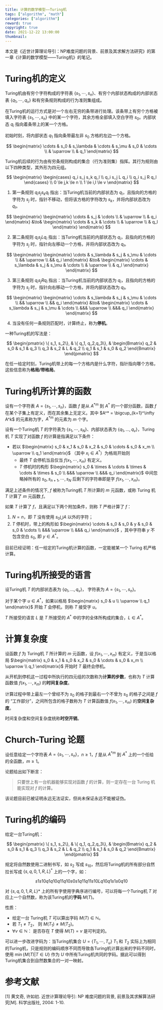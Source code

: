 ```yaml
---
title: 计算的数学模型——Turing机
tags: ["algorithm", "math"]
categories: ["algorithm"]
reward: true
copyright: true
date: 2021-12-22 13:00:00
thumbnail: 
---
```




本文是《近世计算理论导引：NP难度问题的背景、前景及其求解方法研究》的第一章《计算的数学模型——Turing机》的笔记。

<!--more-->

# Turing机的定义

Turing机由有穷个字符构成的字符表 $\{s_1, \cdots, s_n \}$、有穷个内部状态构成的内部状态表 $\{q_1,\cdots,q_v\}$ 和有穷条规则构成的行为准则集组成。

在Turing机的运行方式是对一个左右无穷的条带进行处理。该条带上有穷个方格被填入字符表 $\{s_1, \cdots, s_n \}$ 中的某一个字符，其余方格全部填入空白字符 $s_0$。内部状态 $q_i$ 指向着条带上的某一个方格。

初始时刻，将内部状态 $q_1$ 指向条带最左非 $s_0$ 方格的左边一个方格。

$$
\begin{matrix}
\cdots & s_0 & s_\lambda & \cdots & s_\mu & s_0 & \cdots \\
& \uparrow \\
& q_1
\end{matrix}
$$

Turing机后续的行为由有穷条规则构成的集合（行为准则集）指挥。其行为规则由以下四种类型，其外形为四元组。

$$
\begin{matrix}
\begin{cases}
q_i s_j s_k q_l \\
q_i s_j L q_i \\
q_i s_j R q_l
\end{cases} \\
0 \le j,k \le n \\
1 \le i,l \le v
\end{matrix}
$$

1. 第一条规则 $q_i s_j s_k q_l$ 指出：当Turing机当前的内部状态为 $q_i$，且指向的方格的字符为 $s_j$ 时，指针不移动，但将该方格的字符改为 $s_k$，并将内部状态改为 $q_l$。

$$
\begin{matrix}
\begin{matrix}
\cdots & s_j & \cdots \\
& \uparrow \\
& q_i
\end{matrix}
&\to&
\begin{matrix}
\cdots & s_k & \cdots \\
& \uparrow \\
& q_l
\end{matrix}
\end{matrix}
$$



2. 第二条规则 $q_i s_j L q_i$ 指出：当Turing机当前的内部状态为 $q_i$，且指向的方格的字符为 $s_j$ 时，指针向左移动一个方格，并将内部状态改为 $q_l$。

$$
\begin{matrix}
\begin{matrix}
\cdots & s_\lambda & s_j & s_\mu & \cdots \\
&& \uparrow \\
&& q_i
\end{matrix}
&\to&
\begin{matrix}
\cdots & s_\lambda & s_j & s_\mu & \cdots \\
& \uparrow \\
& q_l
\end{matrix}
\end{matrix}
$$



3. 第三条规则 $q_i s_j R q_i$ 指出：当Turing机当前的内部状态为 $q_i$，且指向的方格的字符为 $s_j$ 时，指针向右移动一个方格，并将内部状态改为 $q_l$。

$$
\begin{matrix}
\begin{matrix}
\cdots & s_\lambda & s_j & s_\mu & \cdots \\
&& \uparrow \\
&& q_i
\end{matrix}
&\to&
\begin{matrix}
\cdots & s_\lambda & s_j & s_\mu & \cdots \\
&&& \uparrow \\
&&& q_l
\end{matrix}
\end{matrix}
$$



4. 当没有任何一条规则匹配时，计算终止，称为**停机**。



一种Turing机的写法是：

$$
\begin{pmatrix}
\{ s_1, s_2\}, & \{ q_1, q_2,q_3\}, &
\begin{Bmatrix}
q_2 & s_0 & s_1 & q_3 \\
q_3 & s_2 & L & q_2 \\
q_1 & s_1 & s_0 & q_2
\end{Bmatrix}
\end{pmatrix}
$$


在任一给定时刻，Turing机带上的每一个方格内是什么字符，指针指向哪个方格，这些信息称为**格局/带格局**。



# Turing机所计算的函数

设有一个字符表 $A= \{ s_1, \cdots, s_n \}$，函数 $f$ 是从 $A^{*m}$ 到 $A^*$ 的一个部分函数，函数 $f$ 在某个子集上有定义，而在其余集上无定义。其中 $A^* = \bigcup_{k=1}^\infty A^k$ 的元素称为字，$A^{*m}$ 的元素为 $m$ 个字。

设有一个Turing机 $T$ 的字符表为 $\{s_1, \cdots, s_N\}$、内部状态表为 $\{ q_1, \dots, q_v \}$，Turing机 $T$ 实现了对函数 $f$ 的计算是指满足以下条件：

+ 若以 $\begin{matrix} s_0 & x_1 & s_0 & x_2 & s_0 & \cdots & s_0 & x_m  \\ \uparrow \\ q_1 \end{matrix}$ （其中 $x_i \in A^*$）为格局开始则
  + 最终 $T$ 会停机当且仅当 $f(x_1, \cdots, x_m)$ 有定义。
  + $T$ 停机时的构形 $\begin{matrix} s_0 & \times & \cdots & \times & \cdots & \times & s_0 \\ &&& \uparrow \\ &&& q_i \end{matrix}$ 中间忽略掉所有的 $s_0, s_{n+1}, \cdots, s_N$ 后剩下的字符串即是字 $f(x_1, \cdots, x_m)$。

满足上述条件的情况下, $f$ 被称为Turing机 $T$ 所计算的 $m$ 元函数，或称 Turing 机 $T$ 计算了 $m$ 元函数 $f$。

如果 $T$ 计算了 $f$，且满足以下两个附加条件，则称 $T$ 严格计算了 $f$：

1.  $N=n$，即 $T$ 没有使用 ${s_0} \bigcup A$ 以外的字符；
2. $T$ 停机时，带上的构形如 $\begin{matrix} \cdots & s_0 & s_0 & y & s_0 & s_0 & \cdots \\ &&& \uparrow \\ &&& q_i \end{matrix}$ ，其中字符串 $y$ 不包含空白 $s_0$, 即 $y \in A^*$。

目前已经证明：任一给定的Turing机计算的函数，一定能被某一个 Turing 机严格计算。



# Turing机所接受的语言

设Turing机 $T$ 的内部状态表为 $\{ q_1, \dots, q_v \}$， 字符表为 $A = \{s_1, \cdots, s_n\}$。

对于某个字 $u \in A^*$，如果以格局 $\begin{matrix} s_0 & u \\ \uparrow \\ q_1 \end{matrix}$ 开始 $T$ 会停机，则称 $T$ 接受字 $u$。

$T$ 所接受的语言 $L$ 是 $T$ 所接受的 $A^*$ 中的字的全体所构成的集合，$L \in A^*$。



# 计算复杂度

设函数 $f$ 为 Turing机 $T$ 所计算的 $m$ 元函数，设 $f(x_1, \cdots, x_m)$ 有定义，于是当以格局 $\begin{matrix} s_0 & x_1 & s_0 & x_2 & s_0 & \cdots & s_0 & x_m  \\ \uparrow \\ q_1 \end{matrix}$ 开始时 $T$ 最终会停机。

从开机到停机这一过程中所执行的四元组的次数称为**计算的步数**，也称为 $T$ 计算函数值 $f(x_1, \cdots, x_m)$ 的**时间复杂度**。

计算过程中带上最左一个曾经不为 $s_0$ 的格子到最右一个不曾为 $s_0$ 的格子之间是 $f$ 的 “工作部分”，之间所包含的格子数称为 $T$ 计算函数值 $f(x_1, \cdots, x_m)$ 的**空间复杂度**。

时间复杂度和空间复杂度统称**时空开销**。



# Church-Turing 论题

设任意给定一个字符表 $A = \{ s_1, \cdots, s_n\}$，$n \ge 1$，$f$ 是从 $A^{*m}$ 到 $A^*$ 上的一个任给的全函数，$m \ge 1$。

论题给出如下断言：

> 只要世上有一台机器能够实现对函数 $f$ 的计算，则一定存在一台 Turing 机能实现对 $f$ 的计算。

该论题目前已被证明永远无法证实，但尚未保证永远不能被证伪。



# Turing机的编码

给定一台Turing机：

$$
\begin{pmatrix}
\{ s_1, s_2\}, & \{ q_1, q_2,q_3\}, &
\begin{Bmatrix}
q_2 & s_0 & s_1 & q_3 \\
q_3 & s_2 & L & q_2 \\
q_1 & s_1 & s_0 & q_2
\end{Bmatrix}
\end{pmatrix}
$$

规定将自然数使用二进制书写，如 $s_2$ 写成 $s_{10}$，然后将Turing机的所有部分自然拉长写成 $\{ s, q, 0, 1, R, L \}^*$ 上的一个字，如：

$$
s1s10q1q10q11q10s0s1q11q11s10Lq10q1s1s0q10
$$

对 $\{s,q,0,1,R,L\}*$ 上的所有字使用字典序进行编号，可以将每一个Turing机 $T$ 对应上一个自然数，称为该Turing机的**字码** $M(T)$。

性质：

+ 给定一台 Turing机 $T$ 可以算出字码 $M(T) \in \mathbb{N}$。
+ 若 $T_1 \neq T_2$， 则 $M(T_1) \neq M(T_2)$。
+ $\forall v \in \mathbb{N}$： 是否存在 $T$ 使得 $M(T) = v$ 是可判定的。



可以进一步改进字码为：当Turing机集合 $U=\{T_1, \cdots, T_u \}$ $T_1$ 和 $T_2$ 实际上为相同的Turing机，只是规则的编码顺序不同而导致各Turing机计算出来的字码不同时，使用 $\min\{ M(T) |T \in U\}$ 作为 $U$ 中所有Turing机共同的字码。据此可以得到Turing机集合到自然数集合的一对一映射。



# 参考文献

[1] 黄文奇, 许如初. 近世计算理论导引: NP 难度问题的背景, 前景及其求解算法研究[M]. 科学出版社, 2004: 1-10.

